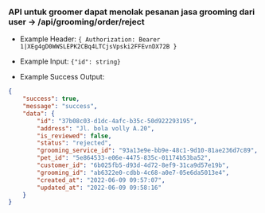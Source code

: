 ### API untuk groomer dapat menolak pesanan jasa grooming dari user -> /api/grooming/order/reject

- Example Header: `{ Authorization: Bearer 1|XEg4gD0WWSLEPK2CBq4LTCjsVpski2FFEvnDX72B }`

- Example Input: `{"id": string}`

- Example Success Output:

```json
{
    "success": true,
    "message": "success",
    "data": {
        "id": "37b08c03-d1dc-4afc-b35c-50d922293195",
        "address": "Jl. bola volly A.20",
        "is_reviewed": false,
        "status": "rejected",
        "grooming_service_id": "93a13e9e-bb9e-48c1-9d10-81ae236d7c89",
        "pet_id": "5e864533-e06e-4475-835c-01174b53ba52",
        "customer_id": "6b025fb5-d93d-4d72-8ef9-31ca9d57e19b",
        "grooming_id": "ab6322e0-cdbb-4c68-a0e7-05e6da5013e4",
        "created_at": "2022-06-09 09:57:07",
        "updated_at": "2022-06-09 09:58:16"
    }
}
```